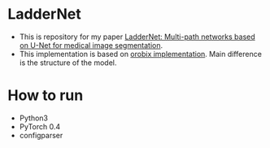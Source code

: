 # LadderNet
* This is repository for my paper [LadderNet: Multi-path networks based on U-Net for medical image segmentation](https://arxiv.org/abs/1810.07810). <br>
* This implementation is based on [orobix implementation](https://github.com/orobix/retina-unet). Main difference is the structure of the model.

# How to run
* Python3 
* PyTorch 0.4
* configparser

